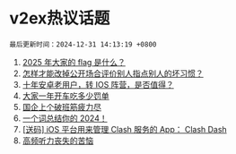 # v2ex热议话题

`最后更新时间：2024-12-31 14:13:19 +0800`

1. [2025 年大家的 flag 是什么？](https://www.v2ex.com/t/1101258)
1. [怎样才能改掉公开场合评价别人指点别人的坏习惯？](https://www.v2ex.com/t/1101430)
1. [十年安卓老用户，转 IOS 阵营，是否值得？](https://www.v2ex.com/t/1101339)
1. [大家一年开车吃多少罚单](https://www.v2ex.com/t/1101303)
1. [国企上个破班筋疲力尽](https://www.v2ex.com/t/1101342)
1. [一个词总结你的 2024！](https://www.v2ex.com/t/1101473)
1. [[送码] iOS 平台用来管理 Clash 服务的 App： Clash Dash](https://www.v2ex.com/t/1101519)
1. [高频听力丧失的苦恼](https://www.v2ex.com/t/1101266)

